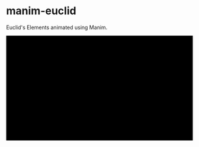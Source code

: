 # manim-euclid
Euclid's Elements animated using Manim.

![](./examples/assets/Proposition1_ManimCE_v0.18.1.gif)
